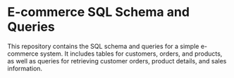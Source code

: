 # E-commerce SQL Schema and Queries

This repository contains the SQL schema and queries for a simple e-commerce system. It includes tables for customers, orders, and products, as well as queries for retrieving customer orders, product details, and sales information.
